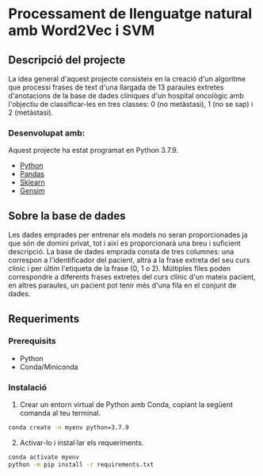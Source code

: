 # Processament de llenguatge natural amb Word2Vec i SVM

## Descripció del projecte
La idea general d'aquest projecte consisteix en la creació d'un algoritme que processi frases de text d'una llargada de 13 paraules extretes d'anotacions de la base de dades clíniques d'un hospital oncològic amb l'objectiu de classificar-les en tres classes: 0 (no metàstasi), 1 (no se sap) i 2 (metàstasi).

### Desenvolupat amb:
Aquest projecte ha estat programat en Python 3.7.9.
- [Python](https://www.python.org/)
- [Pandas](https://pandas.pydata.org/)
- [Sklearn](https://scikit-learn.org/stable/)
- [Gensim](https://pypi.org/project/gensim/)

## Sobre la base de dades
Les dades emprades per entrenar els models no seran proporcionades ja que són de domini privat, tot i així es proporcionarà una breu i suficient descripció. La base de dades emprada consta de tres columnes: una correspon a l'identificador del pacient, altra a la frase extreta del seu curs clínic i per últim l'etiqueta de la frase (0, 1 o 2). Múltiples files poden correspondre a diferents frases extretes del curs clínic d'un mateix pacient, en altres paraules, un pacient pot tenir més d'una fila en el conjunt de dades.

## Requeriments
### Prerequisits
- Python
- Conda/Miniconda

### Instalació
1. Crear un entorn virtual de Python amb Conda, copiant la següent comanda al teu terminal.
```bash
conda create -n myenv python=3.7.9
```

2. Activar-lo i instal·lar els requeriments.
```bash
conda activate myenv
python -m pip install -r requirements.txt
```
